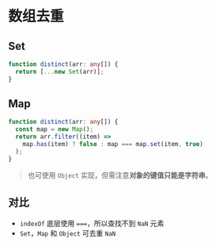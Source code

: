 # 数组去重

## Set

```ts
function distinct(arr: any[]) {
  return [...new Set(arr)];
}
```

## Map

```ts
function distinct(arr: any[]) {
  const map = new Map();
  return arr.filter((item) =>
    map.has(item) ? false : map === map.set(item, true)
  );
}
```
> 也可使用 `Object` 实现，但需注意**对象的键值只能是字符串**。

## 对比

- `indexOf` 底层使用 `===`，所以查找不到 `NaN` 元素
- `Set`，`Map` 和 `Object` 可去重 `NaN`
